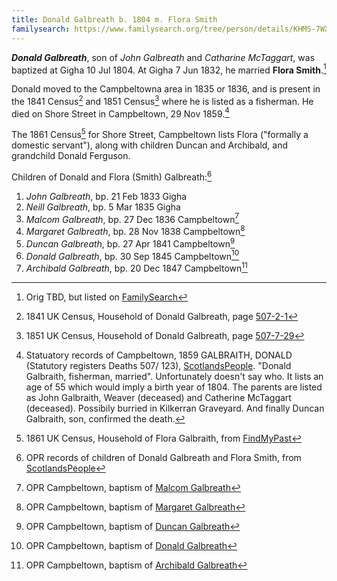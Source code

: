 ```yaml
---
title: Donald Galbreath b. 1804 m. Flora Smith
familysearch: https://www.familysearch.org/tree/person/details/KHMS-7WX
---
```

***Donald Galbreath***, son of *John Galbreath* and *Catharine McTaggart*, was baptized at Gigha 10 Jul 1804. 
At Gigha 7 Jun 1832, he married **Flora Smith**.[^marriage]

Donald moved to the Campbeltowna area in 1835 or 1836, and is present in the 1841 Census[^census1841] and 1851 Census[^census1851] where he is listed as a fisherman.  He died on Shore Street in Campbeltown, 29 Nov 1859.[^death]

The 1861 Census[^census1861] for Shore Street, Campbeltown lists Flora ("formally a domestic servant"), along with children Duncan and Archibald, and grandchild Donald Ferguson.

Children of Donald and Flora (Smith) Galbreath:[^children]

1. *John Galbreath*, bp. 21 Feb 1833 Gigha
2. *Neill Galbreath*, bp. 5 Mar 1835 Gigha
3. *Malcom Galbreath*, bp. 27 Dec 1836 Campbeltown[^malcom-birth]
4. *Margaret Galbreath*, bp. 28 Nov 1838 Campbeltown[^margaret-birth]
5. *Duncan Galbreath*, bp. 27 Apr 1841 Campbeltown[^duncan-birth]
6. *Donald Galbreath*, bp. 30 Sep 1845 Campbeltown[^donald-birth]
7. *Archibald Galbreath*, bp. 20 Dec 1847 Campbeltown[^archibald-birth]
 
[^marriage]: Orig TBD, but listed on [FamilySearch](https://www.familysearch.org/ark:/61903/1:1:XTKZ-Z9S)

[^death]: Statuatory records of Campbeltown, 1859 GALBRAITH, DONALD (Statutory registers Deaths 507/ 123), [ScotlandsPeople](https://www.scotlandspeople.gov.uk/view-image/nrs_stat_deaths/292757).  "Donald Galbraith, fisherman, married".  Unfortunately doesn't say who. It lists an age of 55 which would imply a birth year of 1804.  The parents are listed as John Galbraith, Weaver (deceased) and Catherine McTaggart (deceased).  Possibily burried in Kilkerran Graveyard. And finally Duncan Galbraith, son, confirmed the death.

[^children]: OPR records of children of Donald Galbreath and Flora Smith, from [ScotlandsPeople](https://www.scotlandspeople.gov.uk/record-results?search_type=people&event=%28B%20OR%20C%20OR%20S%29&record_type%5B0%5D=opr_births&church_type=Old%20Parish%20Registers&dl_cat=church&dl_rec=church-births-baptisms&surname=galbreath&surname_so=fuzzy&forename_so=starts&from_year=1830&to_year=1850&parent_names_so=exact&parent_name_two=flora%20smith&parent_name_two_so=exact&record=Church%20of%20Scotland%20%28old%20parish%20registers%29%20Roman%20Catholic%20Church%20Other%20churches&sort=asc&order=Date&field=year)

[^census1841]: 1841 UK Census, Household of Donald Galbreath, page [507-2-1](/sources/scotland-census-1841-campbeltown.md#507-2-1)

[^census1851]: 1851 UK Census, Household of Donald Galbreath, page [507-7-29](/sources/scotland-census-1851-campbeltown.md#507-7-29)

[^census1861]: 1861 UK Census, Household of Flora Galbraith, from [FindMyPast](https://www.findmypast.com/transcript?id=GBC%2F1861%2F0022167127)

[^malcom-birth]: OPR Campbeltown, baptism of [Malcom Galbreath](/sources/opr-campbeltown-births.md#1836-12-27-malcom-galbreath)

[^margaret-birth]: OPR Campbeltown, baptism of [Margaret Galbreath](/sources/opr-campbeltown-births.md#1838-11-28-margaret-galbreath)

[^duncan-birth]: OPR Campbeltown, baptism of [Duncan Galbreath](/sources/opr-campbeltown-births.md#1841-04-27-duncan-galbreath)

[^donald-birth]: OPR Campbeltown, baptism of [Donald Galbreath](/sources/opr-campbeltown-births.md#1845-09-30-donald-galbreath)

[^archibald-birth]: OPR Campbeltown, baptism of [Archibald Galbreath](/sources/opr-campbeltown-births.md#1847-12-20-archibald-galbraith)

